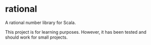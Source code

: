 # rational
A rational number library for Scala.

This project is for learning purposes. However, it has been tested and should work for small projects.
